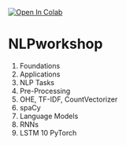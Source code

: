 [![Open In Colab](https://colab.research.google.com/assets/colab-badge.svg)](https://colab.research.google.com/github/yasheshshroff/NLPworkshop/)

# NLPworkshop

1. Foundations
2. Applications
3. NLP Tasks
4. Pre-Processing
5. OHE, TF-IDF, CountVectorizer
6. spaCy
7. Language Models
8. RNNs
9. LSTM
10 PyTorch
